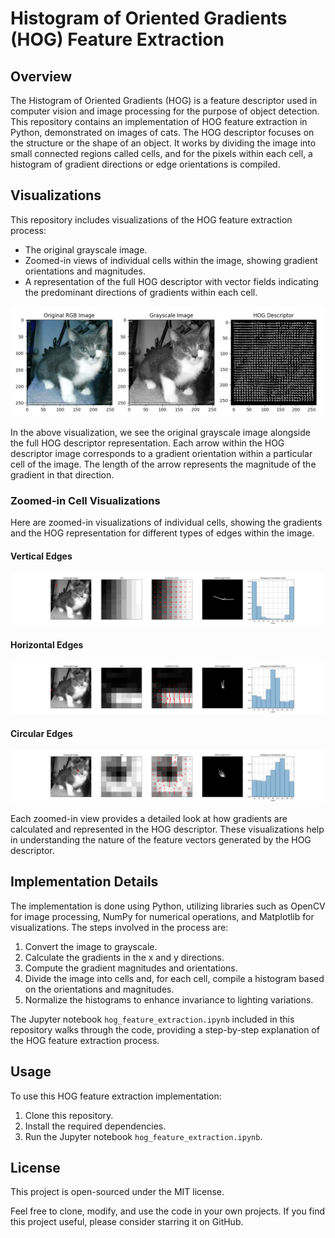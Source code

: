 # Histogram of Oriented Gradients (HOG) Feature Extraction

## Overview
The Histogram of Oriented Gradients (HOG) is a feature descriptor used in computer vision and image processing for the purpose of object detection. This repository contains an implementation of HOG feature extraction in Python, demonstrated on images of cats. The HOG descriptor focuses on the structure or the shape of an object. It works by dividing the image into small connected regions called cells, and for the pixels within each cell, a histogram of gradient directions or edge orientations is compiled.

## Visualizations
This repository includes visualizations of the HOG feature extraction process:

- The original grayscale image.
- Zoomed-in views of individual cells within the image, showing gradient orientations and magnitudes.
- A representation of the full HOG descriptor with vector fields indicating the predominant directions of gradients within each cell.

![HOG Descriptor Visualization](imgs/hog_descriptor.png)

In the above visualization, we see the original grayscale image alongside the full HOG descriptor representation. Each arrow within the HOG descriptor image corresponds to a gradient orientation within a particular cell of the image. The length of the arrow represents the magnitude of the gradient in that direction.

### Zoomed-in Cell Visualizations
Here are zoomed-in visualizations of individual cells, showing the gradients and the HOG representation for different types of edges within the image.

#### Vertical Edges
![Zoomed HOG Cell with Vertical Edges](imgs/zoom_hog_cell_vertical.png)

#### Horizontal Edges
![Zoomed HOG Cell with Horizontal Edges](imgs/zoom_hog_cell_horizontal.png)

#### Circular Edges
![Zoomed HOG Cell with Circular Edges](imgs/zoom_hog_cell_circular.png)

Each zoomed-in view provides a detailed look at how gradients are calculated and represented in the HOG descriptor. These visualizations help in understanding the nature of the feature vectors generated by the HOG descriptor.

## Implementation Details
The implementation is done using Python, utilizing libraries such as OpenCV for image processing, NumPy for numerical operations, and Matplotlib for visualizations. The steps involved in the process are:

1. Convert the image to grayscale.
2. Calculate the gradients in the x and y directions.
3. Compute the gradient magnitudes and orientations.
4. Divide the image into cells and, for each cell, compile a histogram based on the orientations and magnitudes.
5. Normalize the histograms to enhance invariance to lighting variations.

The Jupyter notebook `hog_feature_extraction.ipynb` included in this repository walks through the code, providing a step-by-step explanation of the HOG feature extraction process.

## Usage
To use this HOG feature extraction implementation:

1. Clone this repository.
2. Install the required dependencies.
3. Run the Jupyter notebook `hog_feature_extraction.ipynb`.

## License
This project is open-sourced under the MIT license.

Feel free to clone, modify, and use the code in your own projects. If you find this project useful, please consider starring it on GitHub.
